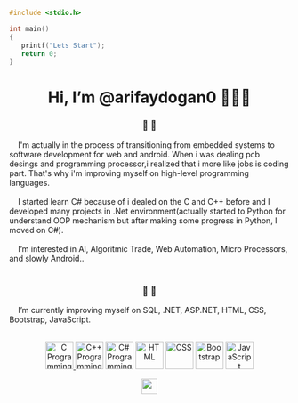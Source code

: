 ````C
#include <stdio.h>

int main()
{
   printf("Lets Start");
   return 0;
}
````
<div align="center"><h1>Hi, I’m @arifaydogan0 👋👋👋</h1></div>

<div align="center"><h3>👀  👀</h3> </div>
&nbsp; &nbsp; I'm actually in the process of transitioning from embedded systems to software development for web and android. When i was dealing pcb desings and programming processor,i realized that i more like jobs is  coding part. That's why i'm improving myself on high-level programming languages.<br><br>
&nbsp; &nbsp; I started learn C# because of i dealed on the C and C++ before and I developed many projects in .Net environment(actually started to Python for understand OOP mechanism but after making some progress in Python, I moved on C#).<br><br>
&nbsp; &nbsp; I’m interested in AI, Algoritmic Trade, Web Automation, Micro Processors, and slowly Android..  <br><br>

<div align="center"><h3>🌱  🌱 </h3> </div>
&nbsp; &nbsp; I’m currently improving myself on SQL, .NET, ASP.NET, HTML, CSS, Bootstrap, JavaScript.  <br><br>

<p align="center">
  <a href="instagram.com" target="blank">
     <img width="50" height="50" src="https://user-images.githubusercontent.com/96810885/175339224-6a74573d-58ed-4ee2-908a-0cb4fec1b0b1.png" title="C Programming">
   </a>
  <img width="50" height="50" src="https://user-images.githubusercontent.com/96810885/175337258-86018857-b223-4cb8-870d-f35627f2f344.png" title="C++ Programming">
  <img width="50" height="50" src="https://user-images.githubusercontent.com/96810885/175336345-2b4a8f69-9f49-44aa-8545-6402066addcb.png" title="C# Programming">
  <img width="50" height="50" src="https://user-images.githubusercontent.com/96810885/175404548-27e21e88-e925-429d-bdee-08e0593796bd.png" title="HTML">
  <img width="50" height="50" src="https://user-images.githubusercontent.com/96810885/175404556-aa919a7c-546f-4fd9-b7d1-69da6d56211f.png" title="CSS">
  <img width="50" height="50" src="https://user-images.githubusercontent.com/96810885/175402531-3fc6c771-2c2a-4201-9827-4bdb457e85da.png" title="Bootstrap">
  <img width="50" height="50" src="https://user-images.githubusercontent.com/96810885/175402569-fba47b12-83dc-4e64-a494-83b2067a2d35.png" title="JavaScript">
</p>
<p align="center">
  <img width="auto" height="28" src="https://komarev.com/ghpvc/?username=arifaydogan0">
</p>


<!---
![C logo](https://user-images.githubusercontent.com/96810885/175339224-6a74573d-58ed-4ee2-908a-0cb4fec1b0b1.png)
![c++ logo](https://user-images.githubusercontent.com/96810885/175337258-86018857-b223-4cb8-870d-f35627f2f344.png)
![c# logo](https://user-images.githubusercontent.com/96810885/175336345-2b4a8f69-9f49-44aa-8545-6402066addcb.png)
![HTML logo](https://user-images.githubusercontent.com/96810885/175404548-27e21e88-e925-429d-bdee-08e0593796bd.png)
![Css logo](https://user-images.githubusercontent.com/96810885/175404556-aa919a7c-546f-4fd9-b7d1-69da6d56211f.png)
![bootstrap logo](https://user-images.githubusercontent.com/96810885/175402531-3fc6c771-2c2a-4201-9827-4bdb457e85da.png)
![javascript logo](https://user-images.githubusercontent.com/96810885/175402569-fba47b12-83dc-4e64-a494-83b2067a2d35.png)

--->
<!---
arifaydogan0/arifaydogan0 is a ✨ special ✨ repository because its `README.md` (this file) appears on your GitHub profile.
You can click the Preview link to take a look at your changes.
--->
